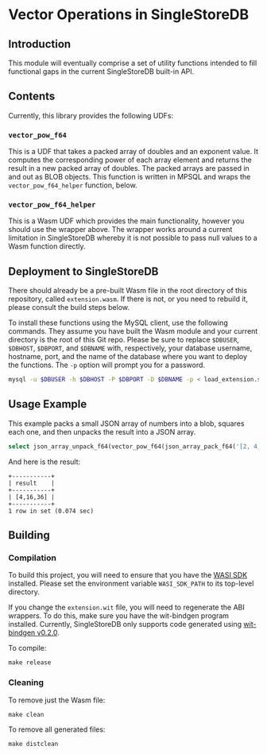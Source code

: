 # Vector Operations in SingleStoreDB

## Introduction

This module will eventually comprise a set of utility functions intended to fill
functional gaps in the current SingleStoreDB built-in API.

## Contents
Currently, this library provides the following UDFs:

### `vector_pow_f64`
This is a UDF that takes a packed array of doubles and an exponent value.
It computes the corresponding power of each array element and returns the
result in a new packed array of doubles.  The packed arrays are passed in and
out as BLOB objects.  This function is written in MPSQL and wraps the
`vector_pow_f64_helper` function, below.

### `vector_pow_f64_helper`
This is a Wasm UDF which provides the main functionality, however you should
use the wrapper above.  The wrapper works around a current limitation in
SingleStoreDB whereby it is not possible to pass null values to a Wasm
function directly.

## Deployment to SingleStoreDB
There should already be a pre-built Wasm file in the root directory of this
repository, called `extension.wasm`.  If there is not, or you need to rebuild
it, please consult the build steps below.

To install these functions using the MySQL client, use the following commands.
They assume you have built the Wasm module and your current directory is the
root of this Git repo.  Please be sure to replace `$DBUSER`, `$DBHOST`,
`$DBPORT`, and `$DBNAME` with, respectively, your database username, hostname,
port, and the name of the database where you want to deploy the functions.
The `-p` option will prompt you for a password.
```bash
mysql -u $DBUSER -h $DBHOST -P $DBPORT -D $DBNAME -p < load_extension.sql
```

## Usage Example

This example packs a small JSON array of numbers into a blob, squares each one,
and then unpacks the result into a JSON array.
```sql
select json_array_unpack_f64(vector_pow_f64(json_array_pack_f64('[2, 4, 6]'), 2)) as result;
```
And here is the result:
```console
+-----------+
| result    |
+-----------+
| [4,16,36] |
+-----------+
1 row in set (0.074 sec)
```

## Building

### Compilation

To build this project, you will need to ensure that you have the
[WASI SDK](https://github.com/WebAssembly/wasi-sdk/releases) installed.  Please
set the environment variable `WASI_SDK_PATH` to its top-level directory.

If you change the `extension.wit` file, you will need to regenerate the ABI
wrappers.  To do this, make sure you have the wit-bindgen program installed. 
Currently, SingleStoreDB only supports code generated using 
[wit-bindgen v0.2.0](https://github.com/bytecodealliance/wit-bindgen/releases/tag/v0.2.0).

To compile:
```
make release
```

### Cleaning

To remove just the Wasm file:
```
make clean
```

To remove all generated files:
```
make distclean
```

